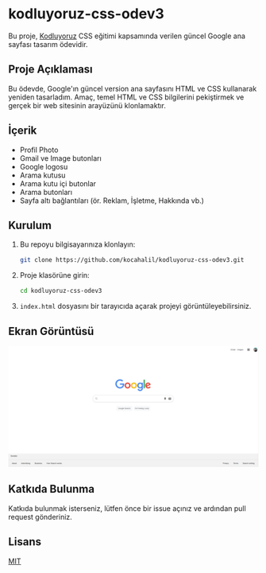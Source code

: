 # kodluyoruz-css-odev3

Bu proje, [Kodluyoruz](https://www.kodluyoruz.org/) CSS eğitimi kapsamında verilen güncel Google ana sayfası tasarım ödevidir.

## Proje Açıklaması

Bu ödevde, Google'ın güncel version ana sayfasını HTML ve CSS kullanarak yeniden tasarladım. Amaç, temel HTML ve CSS bilgilerini pekiştirmek ve gerçek bir web sitesinin arayüzünü klonlamaktır.

## İçerik

- Profil Photo
- Gmail ve Image butonları
- Google logosu
- Arama kutusu
- Arama kutu içi butonlar
- Arama butonları
- Sayfa altı bağlantıları (ör. Reklam, İşletme, Hakkında vb.)

## Kurulum

1. Bu repoyu bilgisayarınıza klonlayın:
   ```sh
   git clone https://github.com/kocahalil/kodluyoruz-css-odev3.git
   ```
2. Proje klasörüne girin:
   ```sh
   cd kodluyoruz-css-odev3
   ```
3. `index.html` dosyasını bir tarayıcıda açarak projeyi görüntüleyebilirsiniz.

## Ekran Görüntüsü

![Google Ana Sayfası Tasarımı Ekran Görüntüsü](/assets/Ekran%20görüntüsü.jpg)

## Katkıda Bulunma

Katkıda bulunmak isterseniz, lütfen önce bir issue açınız ve ardından pull request gönderiniz.

## Lisans

[MIT](LICENSE)

